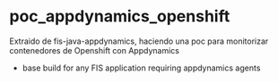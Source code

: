 # poc_appdynamics_openshift
Extraido de fis-java-appdynamics, haciendo una poc para monitorizar contenedores de Openshift con Appdynamics

* base build for any FIS application requiring appdynamics agents
